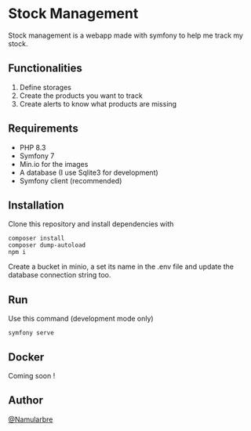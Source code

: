 # Stock Management

Stock management is a webapp made with symfony to help me track my stock.

## Functionalities

1. Define storages
2. Create the products you want to track
3. Create alerts to know what products are missing

## Requirements

- PHP 8.3 
- Symfony 7
- Min.io for the images
- A database (I use Sqlite3 for development)
- Symfony client (recommended)

## Installation

Clone this repository and install dependencies with 
````
composer install
composer dump-autoload
npm i
````

Create a bucket in minio, a set its name in the .env file and update the database connection string too.

## Run

Use this command (development mode only)
````
symfony serve
````

## Docker

Coming soon !

## Author

[@Namularbre](https://github.com/namularbre)

